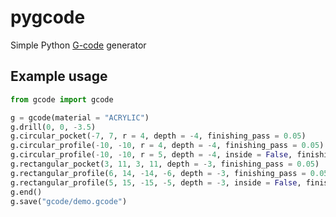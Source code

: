 # pygcode
Simple Python [G-code](https://en.wikipedia.org/wiki/G-code) generator

## Example usage

```python
from gcode import gcode

g = gcode(material = "ACRYLIC")
g.drill(0, 0, -3.5)
g.circular_pocket(-7, 7, r = 4, depth = -4, finishing_pass = 0.05)
g.circular_profile(-10, -10, r = 4, depth = -4, finishing_pass = 0.05)
g.circular_profile(-10, -10, r = 5, depth = -4, inside = False, finishing_pass = 0.05)
g.rectangular_pocket(3, 11, 3, 11, depth = -3, finishing_pass = 0.05)
g.rectangular_profile(6, 14, -14, -6, depth = -3, finishing_pass = 0.05)
g.rectangular_profile(5, 15, -15, -5, depth = -3, inside = False, finishing_pass = 0.05)
g.end()
g.save("gcode/demo.gcode")
```
